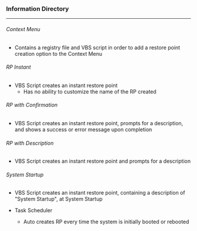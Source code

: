 ### Information Directory ###
---
###### Context Menu ######
- Contains a registry file and VBS script in order to add a restore point creation option to the Context Menu

###### RP Instant ######
- VBS Script creates an instant restore point 
  - Has no ability to customize the name of the RP created

###### RP with Confirmation ######
- VBS Script creates an instant restore point, prompts for a description, and shows a success or error message upon completion

###### RP with Description ######
-  VBS Script creates an instant restore point and prompts for a description
 
###### System Startup ######
- VBS Script creates an instant restore point, containing a description of "System Startup", at System Startup

- Task Scheduler
  - Auto creates RP every time the system is initially booted or rebooted
 
